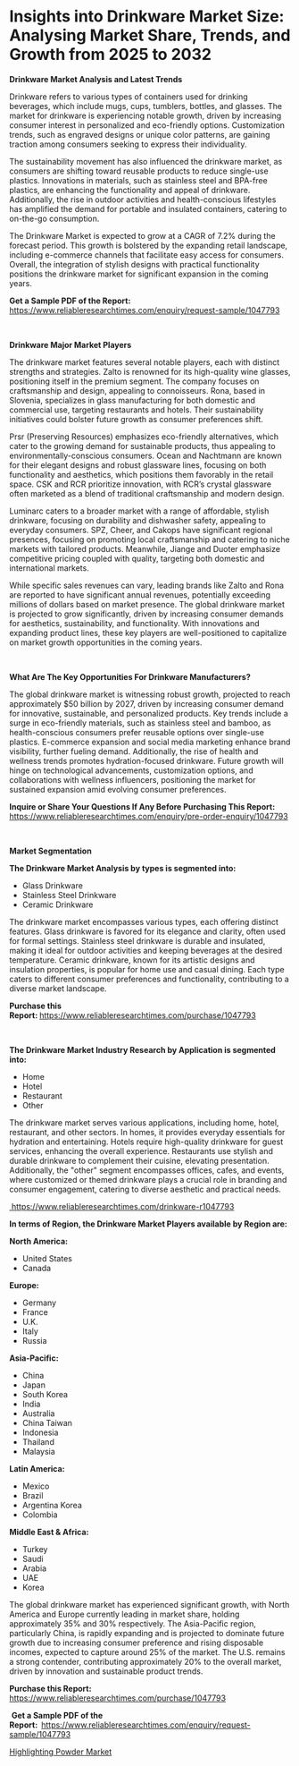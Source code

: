 <p><h1>Insights into Drinkware Market Size: Analysing Market Share, Trends, and Growth from 2025 to 2032</h1></p><p><strong>Drinkware Market Analysis and Latest Trends</strong></p>
<p><p>Drinkware refers to various types of containers used for drinking beverages, which include mugs, cups, tumblers, bottles, and glasses. The market for drinkware is experiencing notable growth, driven by increasing consumer interest in personalized and eco-friendly options. Customization trends, such as engraved designs or unique color patterns, are gaining traction among consumers seeking to express their individuality.</p><p>The sustainability movement has also influenced the drinkware market, as consumers are shifting toward reusable products to reduce single-use plastics. Innovations in materials, such as stainless steel and BPA-free plastics, are enhancing the functionality and appeal of drinkware. Additionally, the rise in outdoor activities and health-conscious lifestyles has amplified the demand for portable and insulated containers, catering to on-the-go consumption.</p><p>The Drinkware Market is expected to grow at a CAGR of 7.2% during the forecast period. This growth is bolstered by the expanding retail landscape, including e-commerce channels that facilitate easy access for consumers. Overall, the integration of stylish designs with practical functionality positions the drinkware market for significant expansion in the coming years.</p></p>
<p><strong>Get a Sample PDF of the Report:&nbsp;</strong> <a href="https://www.reliableresearchtimes.com/enquiry/request-sample/1047793?utm_campaign=2273&utm_medium=2&utm_source=Github&utm_content=ia&utm_term=04042025&utm_id=drinkware">https://www.reliableresearchtimes.com/enquiry/request-sample/1047793</a></p>
<p>&nbsp;</p>
<p><strong>Drinkware Major Market Players</strong></p>
<p><p>The drinkware market features several notable players, each with distinct strengths and strategies. Zalto is renowned for its high-quality wine glasses, positioning itself in the premium segment. The company focuses on craftsmanship and design, appealing to connoisseurs. Rona, based in Slovenia, specializes in glass manufacturing for both domestic and commercial use, targeting restaurants and hotels. Their sustainability initiatives could bolster future growth as consumer preferences shift.</p><p>Prsr (Preserving Resources) emphasizes eco-friendly alternatives, which cater to the growing demand for sustainable products, thus appealing to environmentally-conscious consumers. Ocean and Nachtmann are known for their elegant designs and robust glassware lines, focusing on both functionality and aesthetics, which positions them favorably in the retail space. CSK and RCR prioritize innovation, with RCR’s crystal glassware often marketed as a blend of traditional craftsmanship and modern design.</p><p>Luminarc caters to a broader market with a range of affordable, stylish drinkware, focusing on durability and dishwasher safety, appealing to everyday consumers. SPZ, Cheer, and Cakops have significant regional presences, focusing on promoting local craftsmanship and catering to niche markets with tailored products. Meanwhile, Jiange and Duoter emphasize competitive pricing coupled with quality, targeting both domestic and international markets.</p><p>While specific sales revenues can vary, leading brands like Zalto and Rona are reported to have significant annual revenues, potentially exceeding millions of dollars based on market presence. The global drinkware market is projected to grow significantly, driven by increasing consumer demands for aesthetics, sustainability, and functionality. With innovations and expanding product lines, these key players are well-positioned to capitalize on market growth opportunities in the coming years.</p></p>
<p>&nbsp;</p>
<p><strong>What Are The Key Opportunities For Drinkware Manufacturers?</strong></p>
<p><p>The global drinkware market is witnessing robust growth, projected to reach approximately $50 billion by 2027, driven by increasing consumer demand for innovative, sustainable, and personalized products. Key trends include a surge in eco-friendly materials, such as stainless steel and bamboo, as health-conscious consumers prefer reusable options over single-use plastics. E-commerce expansion and social media marketing enhance brand visibility, further fueling demand. Additionally, the rise of health and wellness trends promotes hydration-focused drinkware. Future growth will hinge on technological advancements, customization options, and collaborations with wellness influencers, positioning the market for sustained expansion amid evolving consumer preferences.</p></p>
<p><strong>Inquire or Share Your Questions If Any Before Purchasing This Report:</strong> <a href="https://www.reliableresearchtimes.com/enquiry/pre-order-enquiry/1047793?utm_campaign=2273&utm_medium=2&utm_source=Github&utm_content=ia&utm_term=04042025&utm_id=drinkware">https://www.reliableresearchtimes.com/enquiry/pre-order-enquiry/1047793</a></p>
<p>&nbsp;</p>
<p><strong>Market Segmentation</strong></p>
<p><strong>The Drinkware Market Analysis by types is segmented into:</strong></p>
<p><ul><li>Glass Drinkware</li><li>Stainless Steel Drinkware</li><li>Ceramic Drinkware</li></ul></p>
<p><p>The drinkware market encompasses various types, each offering distinct features. Glass drinkware is favored for its elegance and clarity, often used for formal settings. Stainless steel drinkware is durable and insulated, making it ideal for outdoor activities and keeping beverages at the desired temperature. Ceramic drinkware, known for its artistic designs and insulation properties, is popular for home use and casual dining. Each type caters to different consumer preferences and functionality, contributing to a diverse market landscape.</p></p>
<p><strong>Purchase this Report:&nbsp;</strong><a href="https://www.reliableresearchtimes.com/purchase/1047793?utm_campaign=2273&utm_medium=2&utm_source=Github&utm_content=ia&utm_term=04042025&utm_id=drinkware">https://www.reliableresearchtimes.com/purchase/1047793</a></p>
<p>&nbsp;</p>
<p><strong>The Drinkware Market Industry Research by Application is segmented into:</strong></p>
<p><ul><li>Home</li><li>Hotel</li><li>Restaurant</li><li>Other</li></ul></p>
<p><p>The drinkware market serves various applications, including home, hotel, restaurant, and other sectors. In homes, it provides everyday essentials for hydration and entertaining. Hotels require high-quality drinkware for guest services, enhancing the overall experience. Restaurants use stylish and durable drinkware to complement their cuisine, elevating presentation. Additionally, the "other" segment encompasses offices, cafes, and events, where customized or themed drinkware plays a crucial role in branding and consumer engagement, catering to diverse aesthetic and practical needs.</p></p>
<p><a href="https://www.reliableresearchtimes.com/drinkware-r1047793?utm_campaign=2273&utm_medium=2&utm_source=Github&utm_content=ia&utm_term=04042025&utm_id=drinkware">&nbsp;https://www.reliableresearchtimes.com/drinkware-r1047793</a></p>
<p><strong>In terms of Region, the Drinkware Market Players available by Region are:</strong></p>
<p>
    <p> <strong> North America: </strong>
        <ul>
            <li>United States</li>
            <li>Canada</li>
        </ul>
        </p> 
    <p> <strong> Europe: </strong>
        <ul>
            <li>Germany</li>
            <li>France</li>
            <li>U.K.</li>
            <li>Italy</li>
            <li>Russia</li>
        </ul>
        </p> 
    <p> <strong> Asia-Pacific: </strong>
        <ul>
            <li>China</li>
            <li>Japan</li>
            <li>South Korea</li>
            <li>India</li>
            <li>Australia</li>
            <li>China Taiwan</li>
            <li>Indonesia</li>
            <li>Thailand</li>
            <li>Malaysia</li>
        </ul>
        </p> 
    <p> <strong> Latin America: </strong>
        <ul>
            <li>Mexico</li>
            <li>Brazil</li>
            <li>Argentina Korea</li>
            <li>Colombia</li>
        </ul>
        </p> 
    <p> <strong> Middle East & Africa: </strong>
        <ul>
            <li>Turkey</li>
            <li>Saudi</li>
            <li>Arabia</li>
            <li>UAE</li>
            <li>Korea</li>
        </ul>
    </p>
    </p>
<p><p>The global drinkware market has experienced significant growth, with North America and Europe currently leading in market share, holding approximately 35% and 30% respectively. The Asia-Pacific region, particularly China, is rapidly expanding and is projected to dominate future growth due to increasing consumer preference and rising disposable incomes, expected to capture around 25% of the market. The U.S. remains a strong contender, contributing approximately 20% to the overall market, driven by innovation and sustainable product trends.</p></p>
<p><strong>Purchase this Report: </strong><a href="https://www.reliableresearchtimes.com/purchase/1047793?utm_campaign=2273&utm_medium=2&utm_source=Github&utm_content=ia&utm_term=04042025&utm_id=drinkware">https://www.reliableresearchtimes.com/purchase/1047793</a></p>
<p>&nbsp;<strong>Get a Sample PDF of the Report:&nbsp;&nbsp;</strong><a href="https://www.reliableresearchtimes.com/enquiry/request-sample/1047793?utm_campaign=2273&utm_medium=2&utm_source=Github&utm_content=ia&utm_term=04042025&utm_id=drinkware">https://www.reliableresearchtimes.com/enquiry/request-sample/1047793</a></p>
<p><strong></strong></p>
<p><p><a href="https://github.com/tambraunrue691969/Market-Research-Report-List-1/blob/main/highlighting-powder-market.md?utm_campaign=2273&utm_medium=2&utm_source=Github&utm_content=ia&utm_term=04042025&utm_id=drinkware">Highlighting Powder Market</a></p></p>